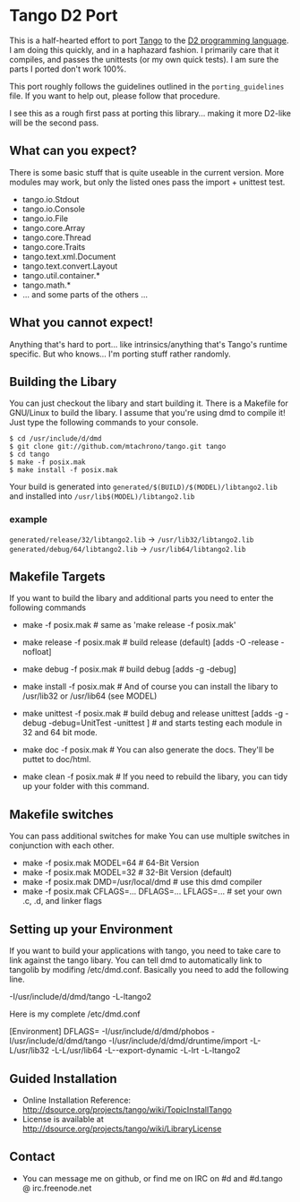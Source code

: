 Tango D2 Port
========

This is a half-hearted effort to port [Tango](http://www.dsource.org/projects/tango/) to the [D2 programming language](http://www.dlang.org). I am doing this quickly, and in a haphazard fashion. I primarily care that it compiles, and passes the unittests (or my own quick tests). I am sure the parts I ported don't work 100%.

This port roughly follows the guidelines outlined in the `porting_guidelines` file. If you want to help out, please follow that procedure.

I see this as a rough first pass at porting this library... making it more D2-like will be the second pass.

What can you expect?
--------

There is some basic stuff that is quite useable in the current version. More modules may work, but only the listed ones pass the import + unittest test.

 * tango.io.Stdout
 * tango.io.Console
 * tango.io.File
 * tango.core.Array
 * tango.core.Thread
 * tango.core.Traits
 * tango.text.xml.Document
 * tango.text.convert.Layout
 * tango.util.container.*
 * tango.math.*
 * ... and some parts of the others ...
    
What you cannot expect!
--------

Anything that's hard to port... like intrinsics/anything that's Tango's runtime specific. But who knows... I'm porting stuff rather randomly.

Building the Libary
--------

You can just checkout the libary and start building it. There is a Makefile for GNU/Linux to build the libary. I assume that you're using dmd to compile it! Just type the following commands to your console.

    $ cd /usr/include/d/dmd
    $ git clone git://github.com/mtachrono/tango.git tango
    $ cd tango
    $ make -f posix.mak
    $ make install -f posix.mak
 
Your build is generated into `generated/$(BUILD)/$(MODEL)/libtango2.lib`
and installed into `/usr/lib$(MODEL)/libtango2.lib`

### example
   `generated/release/32/libtango2.lib` -> `/usr/lib32/libtango2.lib`
   `generated/debug/64/libtango2.lib` -> `/usr/lib64/libtango2.lib`

Makefile Targets
--------

If you want to build the libary  and additional parts you need to enter the following commands

 * make -f posix.mak                # same as 'make release -f posix.mak'

 * make release -f posix.mak        # build release (default) [adds -O -release -nofloat]
 * make debug -f posix.mak          # build debug [adds -g -debug]

 * make install -f posix.mak        # And of course you can install the libary to /usr/lib32 or /usr/lib64 (see MODEL)

 * make unittest -f posix.mak       # build debug and release unittest [adds -g -debug -debug=UnitTest -unittest ]
                                    # and starts testing each module in 32 and 64 bit mode.
                                   
 * make doc -f posix.mak            # You can also generate the docs. They'll be puttet to doc/html.

 * make clean -f posix.mak          # If you need to rebuild the libary, you can tidy up your folder with this command.

Makefile switches
--------

You can pass additional switches for make You can use multiple switches in conjunction with each other.

 * make -f posix.mak MODEL=64                           # 64-Bit Version
 * make -f posix.mak MODEL=32                           # 32-Bit Version (default)
 * make -f posix.mak DMD=/usr/local/dmd                 # use this dmd compiler
 * make -f posix.mak CFLAGS=... DFLAGS=... LFLAGS=...   # set your own .c, .d, and linker flags
    
Setting up your Environment
--------

If you want to build your applications with tango, you need to take care to link against the tango libary. You can tell dmd to automatically link to tangolib by modifing /etc/dmd.conf. Basically you need to add the following line.

-I/usr/include/d/dmd/tango -L-ltango2

Here is my complete /etc/dmd.conf

[Environment]
DFLAGS= -I/usr/include/d/dmd/phobos -I/usr/include/d/dmd/tango -I/usr/include/d/dmd/druntime/import -L-L/usr/lib32 -L-L/usr/lib64 -L--export-dynamic -L-lrt -L-ltango2

Guided Installation
--------

 * Online Installation Reference:  http://dsource.org/projects/tango/wiki/TopicInstallTango
 * License is available at http://dsource.org/projects/tango/wiki/LibraryLicense

Contact
--------

 * You can message me on github, or find me on IRC on #d and #d.tango @ irc.freenode.net
